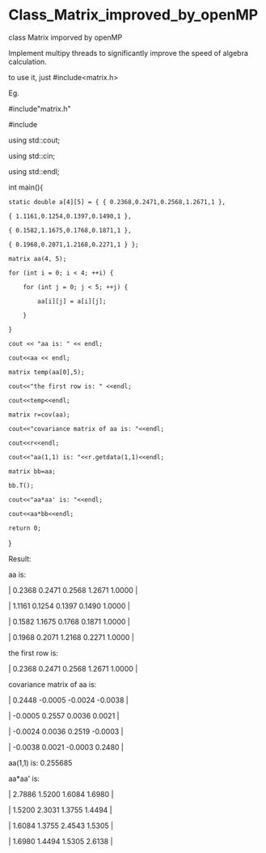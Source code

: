 # Class_Matrix_improved_by_openMP
class Matrix imporved by openMP

Implement multipy threads to  significantly improve the speed of algebra calculation.

to use it, just #include<matrix.h>

Eg.

#include"matrix.h"

#include<iostream>

using std::cout;

using std::cin;

using std::endl;

int main(){

	static double a[4][5] = { { 0.2368,0.2471,0.2568,1.2671,1 },
	
	{ 1.1161,0.1254,0.1397,0.1490,1 },
	
	{ 0.1582,1.1675,0.1768,0.1871,1 },
	
	{ 0.1968,0.2071,1.2168,0.2271,1 } };
	
	matrix aa(4, 5);
	
	for (int i = 0; i < 4; ++i) {
	
		for (int j = 0; j < 5; ++j) {
		
			aa[i][j] = a[i][j];
			
		}
		
	}
	
	cout << "aa is: " << endl;
	
	cout<<aa << endl;
	
	matrix temp(aa[0],5);
		
	cout<<"the first row is: " <<endl;
	
	cout<<temp<<endl;
	
	matrix r=cov(aa);
	
	cout<<"covariance matrix of aa is: "<<endl;
	
	cout<<r<<endl;
	
	cout<<"aa(1,1) is: "<<r.getdata(1,1)<<endl;
	
	matrix bb=aa;
	
	bb.T();
	
	cout<<"aa*aa' is: "<<endl;
	
	cout<<aa*bb<<endl;
	
	return 0;

}

Result:

aa is: 

|     0.2368     0.2471     0.2568     1.2671     1.0000 |

|     1.1161     0.1254     0.1397     0.1490     1.0000 |

|     0.1582     1.1675     0.1768     0.1871     1.0000 |

|     0.1968     0.2071     1.2168     0.2271     1.0000 |




the first row is:


 |     0.2368     0.2471     0.2568     1.2671     1.0000 |




covariance matrix of aa is: 


|     0.2448    -0.0005    -0.0024    -0.0038 |

|    -0.0005     0.2557     0.0036     0.0021 |

|    -0.0024     0.0036     0.2519    -0.0003 |

|    -0.0038     0.0021    -0.0003     0.2480 |


aa(1,1) is:  0.255685


aa*aa' is: 


|     2.7886     1.5200     1.6084     1.6980 |

|     1.5200     2.3031     1.3755     1.4494 |

|     1.6084     1.3755     2.4543     1.5305 |

|     1.6980     1.4494     1.5305     2.6138 |


